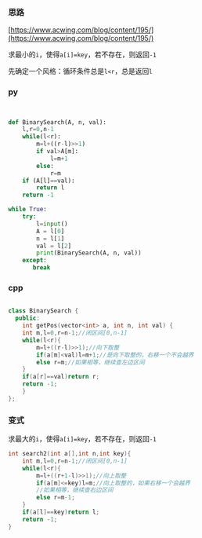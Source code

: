 ### 思路

[https://www.acwing.com/blog/content/195/](https://www.acwing.com/blog/content/195/)

求最小的`i`，使得`a[i]=key`，若不存在，则返回`-1`

先确定一个风格：循环条件总是`l<r`，总是返回`l`

### py

```python


def BinarySearch(A, n, val):
    l,r=0,n-1
    while(l<r):
        m=l+((r-l)>>1)
        if val>A[m]:
            l=m+1
        else:
            r=m
    if (A[l]==val):
        return l
    return -1

while True:
    try:
        l=input()
        A = l[0]
        n = l[1]
        val = l[2]
        print(BinarySearch(A, n, val))
    except:
       break
```

### cpp

```cpp

class BinarySearch {
  public:
    int getPos(vector<int> a, int n, int val) {
    int m,l=0,r=n-1;//闭区间[0,n-1]
    while(l<r){
        m=l+((r-l)>>1);//向下取整
        if(a[m]<val)l=m+1;//是向下取整的，右移一个不会越界
        else r=m;//如果相等，继续查左边区间
    }
    if(a[r]==val)return r;
    return -1;
    }
};
```

### 变式

求最大的`i`，使得`a[i]=key`，若不存在，则返回`-1`

```cpp
int search2(int a[],int n,int key){
    int m,l=0,r=n-1;//闭区间[0,n-1]
    while(l<r){
        m=l+((r+1-l)>>1);//向上取整
        if(a[m]<=key)l=m;//向上取整的，如果右移一个会越界
        //如果相等，继续查右边区间
        else r=m-1;
    }
    if(a[l]==key)return l;
    return -1;
}
```
